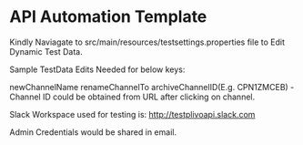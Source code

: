 # API Automation Template

Kindly Naviagate to src/main/resources/testsettings.properties file to Edit Dynamic Test Data. 

Sample TestData Edits Needed for below keys:

newChannelName
renameChannelTo
archiveChannelID(E.g. CPN1ZMCEB) - Channel ID could be obtained from URL after clicking on channel.

Slack Workspace used for testing is: http://testplivoapi.slack.com

Admin Credentials would be shared in email.

